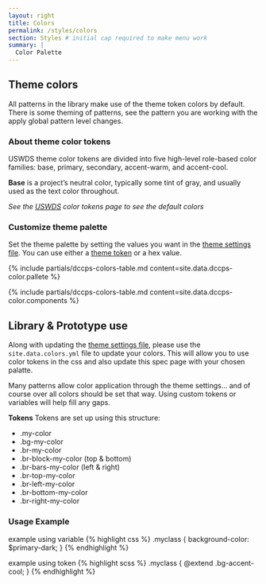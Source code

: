 ```yaml
---
layout: right
title: Colors
permalink: /styles/colors
section: Styles # initial cap required to make menu work
summary: |
  Color Palette
---
```



## Theme colors
All patterns in the library make use of the theme token colors by default. There is some theming of patterns, see the pattern you are working with the apply global pattern level changes. 

### About theme color tokens
USWDS theme color tokens are divided into five high-level role-based color families: base, primary, secondary, accent-warm, and accent-cool.

**Base** is a project’s neutral color, typically some tint of gray, and usually used as the text color throughout.

_See the [USWDS](https://designsystem.digital.gov/design-tokens/color/theme-tokens/#about-theme-color-tokens) color tokens page to see the default colors_

### Customize theme palette
Set the theme palette by setting the values you want in the [theme settings file](/docs/themesettings). You can use either a [theme token](https://designsystem.digital.gov/design-tokens/color/system-tokens/#using-color-tokens-2) or a hex value.


{% include partials/dccps-colors-table.md content=site.data.dccps-color.pallete %}

{% include partials/dccps-colors-table.md content=site.data.dccps-color.components %}


## Library & Prototype use
Along with updating the [theme settings file](/docs/themesettings), please use the `site.data.colors.yml` file to update your colors. This will allow you to use color tokens in the css and also update this spec page with your chosen palatte.

Many patterns allow color application through the theme settings... and of course over all colors should be set that way. Using custom tokens or variables will help fill any gaps.

**Tokens**
Tokens are set up using this structure:
- .my-color
- .bg-my-color
- .br-my-color
- .br-block-my-color (top & bottom)
- .br-bars-my-color (left & right)
- .br-top-my-color
- .br-left-my-color
- .br-bottom-my-color
- .br-right-my-color

### Usage Example
example using variable
{% highlight css %}
  .myclass {
    background-color: $primary-dark;
  }
{% endhighlight %}

example using token
{% highlight scss %}
  .myclass {
    @extend .bg-accent-cool; 
  }
{% endhighlight %}